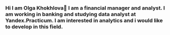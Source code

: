 ### Hi I am Olga Khokhlova👋 I am a financial manager and analyst. I am working in banking and studying data analyst at Yandex.Practicum. I am interested in analytics and i would like to develop in this field.
<!--
**KhokhlovaOS/KhokhlovaOS** is a ✨ _special_ ✨ repository because its `README.md` (this file) appears on your GitHub profile.

Here are some ideas to get you started:

- 🔭 I’m currently working on ...
- 🌱 I’m currently learning ...
- 👯 I’m looking to collaborate on ...
- 🤔 I’m looking for help with ...
- 💬 Ask me about ...
- 📫 How to reach me: ...
- 😄 Pronouns: ...
- ⚡ Fun fact: ...
-->
